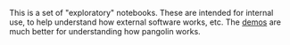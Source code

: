 This is a set of "exploratory" notebooks. These are intended for internal use, to 
help understand how external software works, etc. The [demos](/demos) are much 
better for understanding how pangolin works.